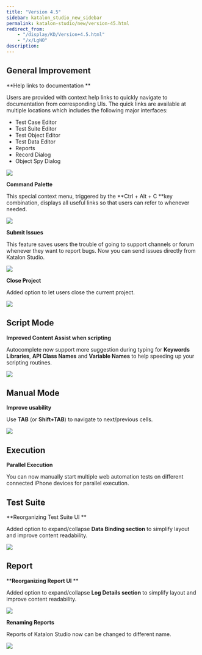```yaml
---
title: "Version 4.5"
sidebar: katalon_studio_new_sidebar
permalink: katalon-studio/new/version-45.html
redirect_from:
    - "/display/KD/Version+4.5.html"
    - "/x/LgNO"
description:
---
```

General Improvement
-------------------

**Help links to documentation **

Users are provided with context help links to quickly navigate to documentation from corresponding UIs. The quick links are available at multiple locations which includes the following major interfaces:

*   Test Case Editor
*   Test Suite Editor
*   Test Object Editor
*   Test Data Editor
*   Reports
*   Record Dialog
*   Object Spy Dialog

![](../../images/katalon-studio/docs/version-45/image2017-2-21-133A273A16.png)

**Command Palette**

This special context menu, triggered by the **Ctrl + Alt + C **key combination, displays all useful links so that users can refer to whenever needed.

![](../../images/katalon-studio/docs/version-45/image2017-2-21-153A323A13.png)

**Submit Issues**

This feature saves users the trouble of going to support channels or forum whenever they want to report bugs. Now you can send issues directly from Katalon Studio.

![](../../images/katalon-studio/docs/version-45/image2017-2-21-153A293A54.png)

**Close Project**

Added option to let users close the current project.

![](../../images/katalon-studio/docs/version-45/image2017-2-21-133A463A40.png)

Script Mode
-----------

**Improved Content Assist when scripting**

Autocomplete now support more suggestion during typing for **Keywords Libraries**, **API Class Names** and **Variable Names** to help speeding up your scripting routines. 

![](../../images/katalon-studio/docs/version-45/image2017-2-21-113A93A19.png)

Manual Mode
-----------

**Improve usability**

Use **TAB** (or **Shift+TAB**) to navigate to next/previous cells. 

![](../../images/katalon-studio/docs/version-45/image2017-2-21-113A343A17.png)

Execution
---------

**Parallel Execution**

You can now manually start multiple web automation tests on different connected iPhone devices for parallel execution.

Test Suite
----------

**Reorganizing Test Suite UI **

Added option to expand/collapse **Data Binding section** to simplify layout and improve content readability. 

![](../../images/katalon-studio/docs/version-45/image2017-2-21-133A183A28.png)

Report
------

****Reorganizing Report UI** **

Added option to expand/collapse **Log Details section** to simplify layout and improve content readability.

![](../../images/katalon-studio/docs/version-45/image2017-2-21-133A213A35.png)

**Renaming Reports**

Reports of Katalon Studio now can be changed to different name.

![](../../images/katalon-studio/docs/version-45/image2017-2-21-133A233A47.png)